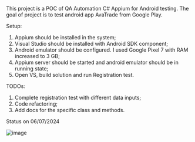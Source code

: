 This project is a POC of QA Automation C# Appium for Android testing.
The goal of project is to test android app AvaTrade from Google Play.

Setup:
1. Appium should be installed in the system;
2. Visual Studio should be installed with Android SDK component;
3. Android emulator should be configured. I used Google Pixel 7 with RAM increased to 3 GB;
4. Appium server should be started and android emulator should be in running state;
5. Open VS, build solution and run Registration test.


TODOs:
1. Complete registration test with different data inputs;
2. Code refactoring;
3. Add docs for the specific class and methods.

Status on 06/07/2024

![image](https://github.com/ArseniFiadotau/HomeTask/assets/14996964/0730ba8c-86d4-407b-af64-7470f8ee7992)
